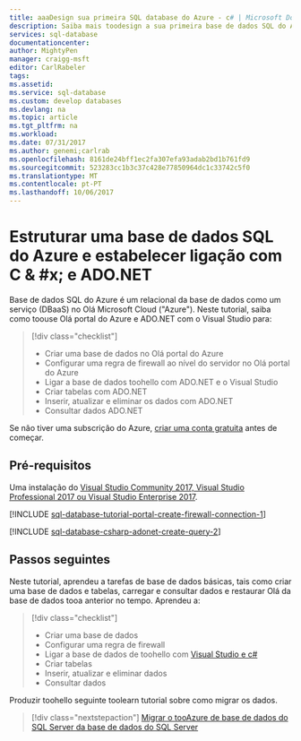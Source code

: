 ```yaml
---
title: aaaDesign sua primeira SQL database do Azure - c# | Microsoft Docs
description: Saiba mais toodesign a sua primeira base de dados SQL do Azure e ligar tooit com um programa c# ADO.NET a utilizar.
services: sql-database
documentationcenter: 
author: MightyPen
manager: craigg-msft
editor: CarlRabeler
tags: 
ms.assetid: 
ms.service: sql-database
ms.custom: develop databases
ms.devlang: na
ms.topic: article
ms.tgt_pltfrm: na
ms.workload: 
ms.date: 07/31/2017
ms.author: genemi;carlrab
ms.openlocfilehash: 8161de24bff1ec2fa307efa93adab2bd1b761fd9
ms.sourcegitcommit: 523283cc1b3c37c428e77850964dc1c33742c5f0
ms.translationtype: MT
ms.contentlocale: pt-PT
ms.lasthandoff: 10/06/2017
---
```

# <a name="design-an-azure-sql-database-and-connect-with-cx23-and-adonet"></a>Estruturar uma base de dados SQL do Azure e estabelecer ligação com C & #x; e ADO.NET

Base de dados SQL do Azure é um relacional da base de dados como um serviço (DBaaS) no Olá Microsoft Cloud ("Azure"). Neste tutorial, saiba como toouse Olá portal do Azure e ADO.NET com o Visual Studio para: 

> [!div class="checklist"]
> * Criar uma base de dados no Olá portal do Azure
> * Configurar uma regra de firewall ao nível do servidor no Olá portal do Azure
> * Ligar a base de dados toohello com ADO.NET e o Visual Studio
> * Criar tabelas com ADO.NET
> * Inserir, atualizar e eliminar os dados com ADO.NET 
> * Consultar dados ADO.NET

Se não tiver uma subscrição do Azure, [criar uma conta gratuita](https://azure.microsoft.com/free/) antes de começar.

## <a name="prerequisites"></a>Pré-requisitos

Uma instalação do [Visual Studio Community 2017, Visual Studio Professional 2017 ou Visual Studio Enterprise 2017](https://www.visualstudio.com/downloads/).

<!-- hello following included .md, sql-database-tutorial-portal-create-firewall-connection-1.md, is long.
And it starts with a ## H2.
-->

[!INCLUDE [sql-database-tutorial-portal-create-firewall-connection-1](../../includes/sql-database-tutorial-portal-create-firewall-connection-1.md)]


<!-- hello following included .md, sql-database-csharp-adonet-create-query-2.md, is long.
And it starts with a ## H2.
-->

[!INCLUDE [sql-database-csharp-adonet-create-query-2](../../includes/sql-database-csharp-adonet-create-query-2.md)]


## <a name="next-steps"></a>Passos seguintes

Neste tutorial, aprendeu a tarefas de base de dados básicas, tais como criar uma base de dados e tabelas, carregar e consultar dados e restaurar Olá da base de dados tooa anterior no tempo. Aprendeu a:
> [!div class="checklist"]
> * Criar uma base de dados
> * Configurar uma regra de firewall
> * Ligar a base de dados de toohello com [Visual Studio e c#](sql-database-connect-query-dotnet-visual-studio.md)
> * Criar tabelas
> * Inserir, atualizar e eliminar dados
> * Consultar dados

Produzir toohello seguinte toolearn tutorial sobre como migrar os dados.

> [!div class="nextstepaction"]
>[Migrar o tooAzure de base de dados do SQL Server da base de dados do SQL Server](sql-database-migrate-your-sql-server-database.md)

